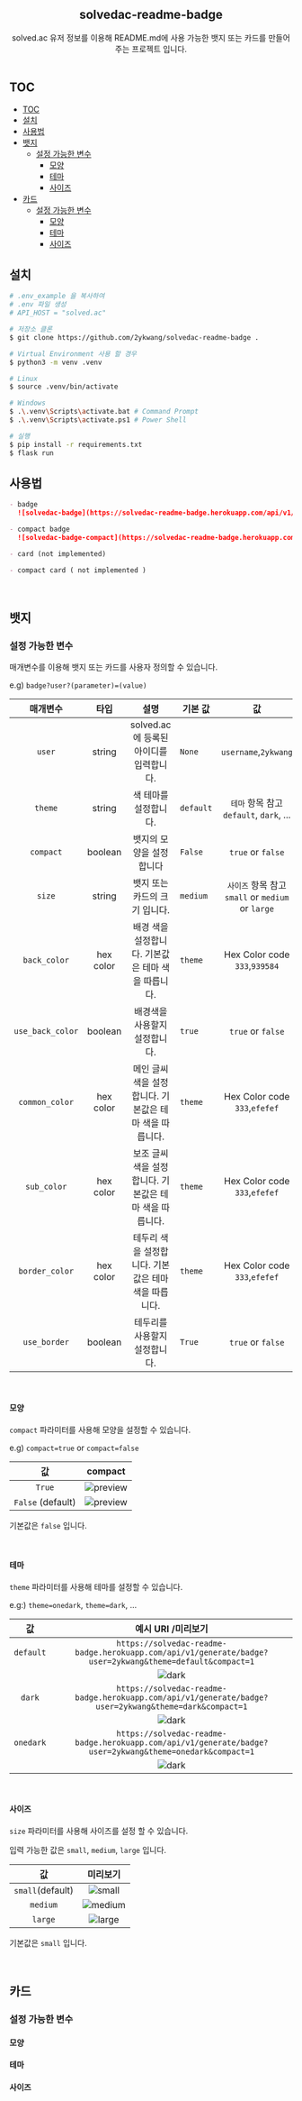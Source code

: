 <div align="center">
    <h2 align="center">solvedac-readme-badge</h2>  
   solved.ac 유저 정보를 이용해 README.md에 사용 가능한 뱃지 또는 카드를 만들어주는 프로젝트 입니다.
   <br><br>
</div>

## TOC

- [TOC](#toc)
- [설치](#설치)
- [사용법](#사용법)
- [뱃지](#뱃지)
  - [설정 가능한 변수](#설정-가능한-변수)
    - [모양](#모양)
    - [테마](#테마)
    - [사이즈](#사이즈)
- [카드](#카드)
  - [설정 가능한 변수](#설정-가능한-변수-1)
    - [모양](#모양-1)
    - [테마](#테마-1)
    - [사이즈](#사이즈-1)

## 설치

```sh
# .env_example 을 복사하여
# .env 파일 생성
# API_HOST = "solved.ac"

# 저장소 클론
$ git clone https://github.com/2ykwang/solvedac-readme-badge .

# Virtual Environment 사용 할 경우
$ python3 -m venv .venv

# Linux
$ source .venv/bin/activate

# Windows
$ .\.venv\Scripts\activate.bat # Command Prompt
$ .\.venv\Scripts\activate.ps1 # Power Shell

# 실행
$ pip install -r requirements.txt
$ flask run

```

## 사용법

```markdown
- badge
  ![solvedac-badge](https://solvedac-readme-badge.herokuapp.com/api/v1/generate/badge?user=baekjoon_id_here)

- compact badge
  ![solvedac-badge-compact](https://solvedac-readme-badge.herokuapp.com/api/v1/generate/badge?user=baekjoon_id_here&compact=1)

- card (not implemented)

- compact card ( not implemented )
```

<br>

## 뱃지

### 설정 가능한 변수

매개변수를 이용해 뱃지 또는 카드를 사용자 정의할 수 있습니다.

e.g) `badge?user?(parameter)=(value)`

|     매개변수     |   타입    |                          설명                          | 기본 값   |                        값                         |
| :--------------: | :-------: | :----------------------------------------------------: | --------- | :-----------------------------------------------: |
|      `user`      |  string   |        solved.ac 에 등록된 아이디를 입력합니다.        | `None`    |               `username`,`2ykwang`                |
|     `theme`      |  string   |                 색 테마를 설정합니다.                  | `default` |      `테마` 항목 참고 `default`, `dark`, ...      |
|    `compact`     |  boolean  |                뱃지의 모양을 설정합니다                | `False`   |                 `true` or `false`                 |
|      `size`      |  string   |             뱃지 또는 카드의 크기 입니다.              | `medium`  | `사이즈` 항목 참고 `small` or `medium` or `large` |
|   `back_color`   | hex color |   배경 색을 설정합니다. 기본값은 테마 색을 따릅니다.   | `theme`   |           Hex Color code `333`,`939584`           |
| `use_back_color` |  boolean  |             배경색을 사용할지 설정합니다.              | `true`    |                 `true` or `false`                 |
|  `common_color`  | hex color | 메인 글씨색을 설정합니다. 기본값은 테마 색을 따릅니다. | `theme`   |           Hex Color code `333`,`efefef`           |
|   `sub_color`    | hex color | 보조 글씨색을 설정합니다. 기본값은 테마 색을 따릅니다. | `theme`   |           Hex Color code `333`,`efefef`           |
|  `border_color`  | hex color |  테두리 색을 설정합니다. 기본값은 테마 색을 따릅니다.  | `theme`   |           Hex Color code `333`,`efefef`           |
|   `use_border`   |  boolean  |             테두리를 사용할지 설정합니다.              | `True`    |                 `true` or `false`                 |

<br>

#### 모양

`compact` 파라미터를 사용해 모양을 설정할 수 있습니다.

e.g) `compact=true` or `compact=false`

|        값         |                                               compact                                                |
| :---------------: | :--------------------------------------------------------------------------------------------------: |
|      `True`       | ![preview](https://solvedac-readme-badge.herokuapp.com/api/v1/generate/badge?user=2ykwang&compact=1) |
| `False` (default) |     ![preview](https://solvedac-readme-badge.herokuapp.com/api/v1/generate/badge?user=2ykwang&)      |

기본값은 `false` 입니다.

<br>

#### 테마

`theme` 파라미터를 사용해 테마를 설정할 수 있습니다.

e.g:) `theme=onedark`, `theme=dark`, ...

|    값     |                                               예시 URI /미리보기                                                |
| :-------: | :-------------------------------------------------------------------------------------------------------------: |
| `default` |    `https://solvedac-readme-badge.herokuapp.com/api/v1/generate/badge?user=2ykwang&theme=default&compact=1`     |
|           | ![dark](https://solvedac-readme-badge.herokuapp.com/api/v1/generate/badge?user=2ykwang&theme=default&compact=1) |
|  `dark`   |      `https://solvedac-readme-badge.herokuapp.com/api/v1/generate/badge?user=2ykwang&theme=dark&compact=1`      |
|           |  ![dark](https://solvedac-readme-badge.herokuapp.com/api/v1/generate/badge?user=2ykwang&theme=dark&compact=1)   |
| `onedark` |    `https://solvedac-readme-badge.herokuapp.com/api/v1/generate/badge?user=2ykwang&theme=onedark&compact=1`     |
|           | ![dark](https://solvedac-readme-badge.herokuapp.com/api/v1/generate/badge?user=2ykwang&theme=onedark&compact=1) |

<br>

#### 사이즈

`size` 파라미터를 사용해 사이즈를 설정 할 수 있습니다.

입력 가능한 값은 `small`, `medium`, `large` 입니다.

|        값        |                                                           미리보기                                                            |
| :--------------: | :---------------------------------------------------------------------------------------------------------------------------: |
| `small`(default) |  ![small](https://solvedac-readme-badge.herokuapp.com/api/v1/generate/badge?user=2ykwang&theme=default&compact=1&size=small)  |
|     `medium`     | ![medium](https://solvedac-readme-badge.herokuapp.com/api/v1/generate/badge?user=2ykwang&theme=default&compact=1&size=medium) |
|     `large`      |  ![large](https://solvedac-readme-badge.herokuapp.com/api/v1/generate/badge?user=2ykwang&theme=default&compact=1&size=large)  |

기본값은 `small` 입니다.

<br>

## 카드

### 설정 가능한 변수

#### 모양

#### 테마

#### 사이즈
